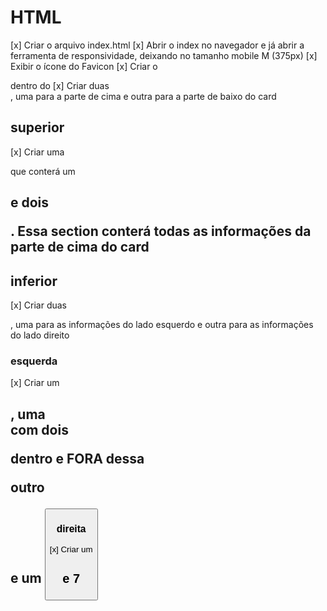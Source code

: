 # HTML
[x] Criar o arquivo index.html
[x] Abrir o index no navegador e já abrir a ferramenta de responsividade, deixando no tamanho mobile M (375px)
[x] Exibir o ícone do Favicon
[x] Criar o <main> dentro do <body>
[x] Criar duas <div>, uma para a parte de cima e outra para a parte de baixo do card

## <div> superior
[x] Criar uma <section> que conterá um <h1> e dois <p>. Essa section conterá todas as informações da parte de cima do card

## <div> inferior
[x] Criar duas <section>, uma para as informações do lado esquerdo e outra para as informações do lado direito

### <section> esquerda
[x] Criar um <h2>, uma <div> com dois <p> dentro e FORA dessa <div> outro <p> e um <button>

### <section> direita
[x] Criar um <h2> e 7 <p>